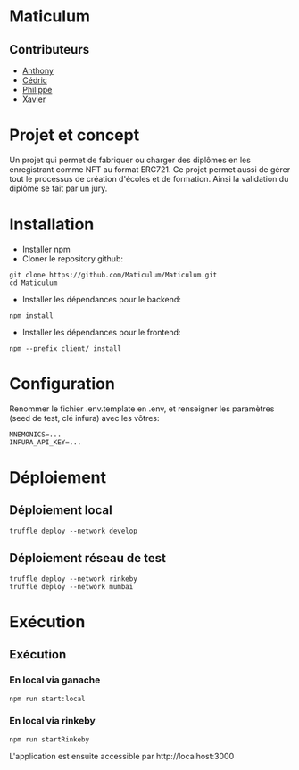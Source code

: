# Maticulum

## Contributeurs

- [Anthony](https://github.com/anthonyC77)
- [Cédric](https://github.com/Frenchain)
- [Philippe](https://github.com/pgonday)
- [Xavier](https://github.com/Wisevax)


# Projet et concept

Un projet qui permet de fabriquer ou charger des diplômes en les enregistrant comme NFT au format ERC721.
Ce projet permet aussi de gérer tout le processus de création d'écoles et de formation.
Ainsi la validation du diplôme se fait par un jury.
  
# Installation

- Installer npm
- Cloner le repository github:
```
git clone https://github.com/Maticulum/Maticulum.git
cd Maticulum
```
- Installer les dépendances pour le backend:
```
npm install
```
- Installer les dépendances pour le frontend:
```
npm --prefix client/ install
```
 	
# Configuration

Renommer le fichier .env.template en .env, et renseigner les paramètres (seed de test, clé infura) avec les vôtres:
```
MNEMONICS=...
INFURA_API_KEY=...
```

# Déploiement

## Déploiement local

```
truffle deploy --network develop
```

## Déploiement réseau de test

```
truffle deploy --network rinkeby
truffle deploy --network mumbai
```

# Exécution

## Exécution 

### En local via ganache
```
npm run start:local
```
### En local via rinkeby
```
npm run startRinkeby
```

L'application est ensuite accessible par http://localhost:3000
